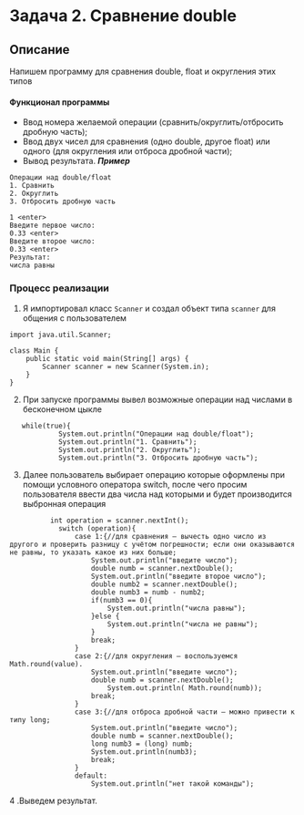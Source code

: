 # Задача 2. Сравнение double
## Описание
Напишем программу для сравнения double, float и округления этих типов

#### Функционал программы
- Ввод номера желаемой операции (сравнить/округлить/отбросить дробную часть);
- Ввод двух чисел для сравнения (одно double, другое float) или одного (для округления или отброса дробной части);
- Вывод результата.
___Пример___
~~~
Операции над double/float
1. Сравнить
2. Округлить
3. Отбросить дробную часть

1 <enter>
Введите первое число:
0.33 <enter>
Введите второе число:
0.33 <enter>
Результат:
числа равны
~~~
### Процесс реализации
1. Я импортировал класс `Scanner` и создал объект типа `scanner` для общения с пользователем
~~~
import java.util.Scanner;

class Main {
    public static void main(String[] args) {
        Scanner scanner = new Scanner(System.in);
    }
}
~~~
2. При запуске программы вывел возможные операции над числами в бесконечном цыкле
~~~
   while(true){
            System.out.println("Операции над double/float");
            System.out.println("1. Сравнить");
            System.out.println("2. Округлить");
            System.out.println("3. Отбросить дробную часть");
~~~
3. Далее пользователь выбирает операцию которые оформлены при помощи условного оператора switch, после чего просим пользователя ввести два числа над которыми и будет производится выбронная операция
~~~
          int operation = scanner.nextInt();
            switch (operation){
                case 1:{//для сравнения — вычесть одно число из другого и проверить разницу с учётом погрешности; если они оказываются не равны, то указать какое из них больше;
                    System.out.println("введите число");
                    double numb = scanner.nextDouble();
                    System.out.println("введите второе число");
                    double numb2 = scanner.nextDouble();
                    double numb3 = numb - numb2;
                    if(numb3 == 0){
                        System.out.println("числа равны");
                    }else {
                        System.out.println("числа не равны");
                    }
                    break;
                }
                case 2:{//для округления — воспользуемся Math.round(value).
                    System.out.println("введите число");
                    double numb = scanner.nextDouble();
                        System.out.println( Math.round(numb));
                    break;
                }
                case 3:{//для отброса дробной части — можно привести к типу long;
                    System.out.println("введите число");
                    double numb = scanner.nextDouble();
                    long numb3 = (long) numb;
                    System.out.println(numb3);
                    break;
                }
                default:
                    System.out.println("нет такой команды");
~~~                    

4 .Выведем результат.
